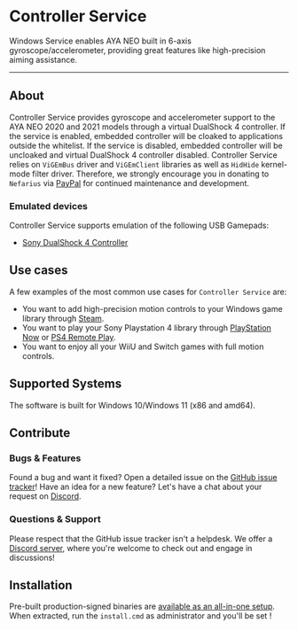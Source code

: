 # Controller Service

Windows Service enables AYA NEO built in 6-axis gyroscope/accelerometer, providing great features like high-precision aiming assistance.

----

## About
Controller Service provides gyroscope and accelerometer support to the AYA NEO 2020 and 2021 models through a virtual DualShock 4 controller. If the service is enabled, embedded controller will be cloaked to applications outside the whitelist. If the service is disabled, embedded controller will be uncloaked and virtual DualShock 4 controller disabled.
Controller Service relies on `ViGEmBus` driver and `ViGEmClient` libraries as well as `HidHide` kernel-mode filter driver. Therefore, we strongly encourage you in donating to `Nefarius` via [PayPal](https://paypal.me/NefariusMaximus) for continued maintenance and development.

### Emulated devices
Controller Service supports emulation of the following USB Gamepads:
- [Sony DualShock 4 Controller](https://en.wikipedia.org/wiki/DualShock#DualShock_4)

## Use cases
A few examples of the most common use cases for `Controller Service` are:
- You want to add high-precision motion controls to your Windows game library through [Steam](https://store.steampowered.com/controller/update/dec15).
- You want to play your Sony Playstation 4 library through [PlayStation Now](https://www.playstation.com/en-us/ps-now/) or [PS4 Remote Play](<https://remoteplay.dl.playstation.net/remoteplay/>).
- You want to enjoy all your WiiU and Switch games with full motion controls.

## Supported Systems
The software is built for Windows 10/Windows 11 (x86 and amd64).

## Contribute
### Bugs & Features
Found a bug and want it fixed? Open a detailed issue on the [GitHub issue tracker](../../issues)!
Have an idea for a new feature? Let's have a chat about your request on [Discord](https://discord.gg/cKaZ5SX8kx).

### Questions & Support
Please respect that the GitHub issue tracker isn't a helpdesk. We offer a [Discord server](https://discord.gg/cKaZ5SX8kx), where you're welcome to check out and engage in discussions!


## Installation
Pre-built production-signed binaries are [available as an all-in-one setup](../../releases/latest).
When extracted, run the `install.cmd` as administrator and you'll be set !

